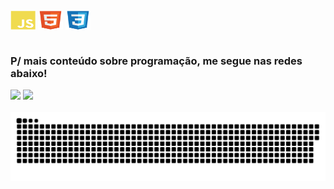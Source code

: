 <div style="display: inline_block"><br>
  <img align="center" alt="Js" height="30" width="40" src="https://raw.githubusercontent.com/devicons/devicon/master/icons/javascript/javascript-plain.svg">
  <img align="center" alt="HTML" height="30" width="40" src="https://raw.githubusercontent.com/devicons/devicon/master/icons/html5/html5-original.svg">
  <img align="center" alt="CSS" height="30" width="40" src="https://raw.githubusercontent.com/devicons/devicon/master/icons/css3/css3-original.svg">
</div>
 
 <br>
 
  ### P/ mais conteúdo sobre programação, me segue nas redes abaixo!
 
<div> 
  <a href="https://www.instagram.com/clara_codes/" target="_blank"><img src="https://img.shields.io/badge/-Instagram-%23E4405F?style=for-the-badge&logo=instagram&logoColor=white" target="_blank"></a>
  <a href="https://www.linkedin.com/in/clara-campos-figuer%C3%AAdo-soares-420984255/" target="_blank"><img src="https://img.shields.io/badge/-LinkedIn-%230077B5?style=for-the-badge&logo=linkedin&logoColor=white" target="_blank"></a> 
</div>
<br>
<picture>
  <source media="(prefers-color-scheme: dark)" srcset="https://raw.githubusercontent.com/ClaraCFS/ClaraCFS/output/github-contribution-grid-snake-dark.svg">
  <source media="(prefers-color-scheme: light)" srcset="https://raw.githubusercontent.com/ClaraCFS/ClaraCFS/output/github-contribution-grid-snake.svg">
  <img alt="github contribution grid snake animation" src="https://raw.githubusercontent.com/ClaraCFS/ClaraCFS/output/github-contribution-grid-snake.svg">
</picture>
<br><br>

